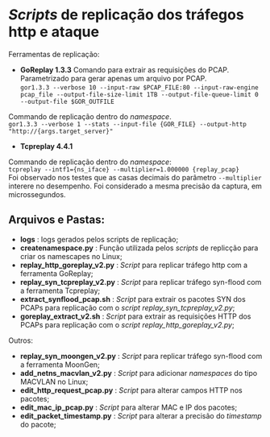 # _Scripts_ de replicação dos tráfegos http e ataque

Ferramentas de replicação:  
- **GoReplay 1.3.3**
  Comando para extrair as requisições do PCAP. Parametrizado para gerar apenas um arquivo por PCAP.  
`gor1.3.3 --verbose 10 --input-raw $PCAP_FILE:80 --input-raw-engine pcap_file --output-file-size-limit 1TB --output-file-queue-limit 0 --output-file $GOR_OUTFILE`  

Commando de replicação dentro do _namespace_.  
`gor1.3.3 --verbose 1 --stats --input-file {GOR_FILE} --output-http "http://{args.target_server}"`

- **Tcpreplay 4.4.1**

Commando de replicação dentro do _namespace_:  
`tcpreplay --intf1={ns_iface} --multiplier=1.000000 {replay_pcap}`  
Foi observado nos testes que as casas decimais do parâmetro `--multiplier` interere no desempenho. Foi considerado a mesma precisão da captura, em microssegundos.

## Arquivos e Pastas:  
- **logs** : logs gerados pelos scripts de replicação;
- **createnamespace.py** : Função utilizada pelos _scripts_ de replicção para criar os namescapes no Linux;
- **replay_http_goreplay_v2.py** : _Script_ para replicar tráfego http com a ferramenta GoReplay;
- **replay_syn_tcpreplay_v2.py** : _Script_ para replicar tráfego syn-flood com a ferramenta Tcpreplay;
- **extract_synflood_pcap.sh** : _Script_ para extrair os pacotes SYN dos PCAPs para replicação com o _script_ _replay_syn_tcpreplay_v2.py_;
- **goreplay_extract_v2.sh** : _Script_ para extrair as requisições HTTP dos PCAPs para replicação com o _script_ _replay_http_goreplay_v2.py_;

Outros:  
- **replay_syn_moongen_v2.py** : _Script_ para replicar tráfego syn-flood com a ferramenta MoonGen;
- **add_netns_macvlan_v2.py** : _Script_ para adicionar _namespaces_ do tipo MACVLAN no Linux;
- **edit_http_request_pcap.py** : _Script_ para alterar campos HTTP nos pacotes;
- **edit_mac_ip_pcap.py** : _Script_ para alterar MAC e IP dos pacotes;
- **edit_packet_timestamp.py** : _Script_ para alterar a precisão do _timestamp_ do pacote;
